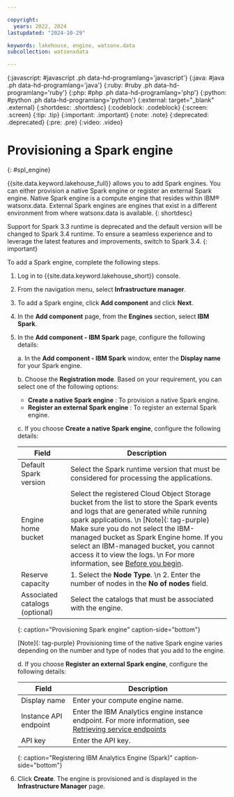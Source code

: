 ```yaml
---

copyright:
  years: 2022, 2024
lastupdated: "2024-10-29"

keywords: lakehouse, engine, watsonx.data
subcollection: watsonxdata

---
```


{:javascript: #javascript .ph data-hd-programlang='javascript'}
{:java: #java .ph data-hd-programlang='java'}
{:ruby: #ruby .ph data-hd-programlang='ruby'}
{:php: #php .ph data-hd-programlang='php'}
{:python: #python .ph data-hd-programlang='python'}
{:external: target="_blank" .external}
{:shortdesc: .shortdesc}
{:codeblock: .codeblock}
{:screen: .screen}
{:tip: .tip}
{:important: .important}
{:note: .note}
{:deprecated: .deprecated}
{:pre: .pre}
{:video: .video}

# Provisioning a Spark engine
{: #spl_engine}

{{site.data.keyword.lakehouse_full}} allows you to add Spark engines. You can either provision a native Spark engine or register an external Spark engine. Native Spark engine is a compute engine that resides within IBM® watsonx.data. External Spark engines are engines that exist in a different environment from where watsonx.data is available.
{: shortdesc}

Support for Spark 3.3 runtime is deprecated and the default version will be changed to Spark 3.4 runtime. To ensure a seamless experience and to leverage the latest features and improvements, switch to Spark 3.4.
{: important}

To add a Spark engine, complete the following steps.

1. Log in to {{site.data.keyword.lakehouse_short}} console.

2. From the navigation menu, select **Infrastructure manager**.

3. To add a Spark engine, click **Add component** and click **Next**.

5. In the **Add component** page, from the **Engines** section, select **IBM Spark**.

6. In the **Add component - IBM Spark** page, configure the following details:

      a. In the **Add component - IBM Spark** window, enter the **Display name** for your Spark engine.

      b. Choose the **Registration mode**. Based on your requirement, you can select one of the following options:

      - **Create a native Spark engine** : To provision a native Spark engine.
      - **Register an external Spark engine** : To register an external Spark engine.


      c. If you choose **Create a native Spark engine**, configure the following details:

      | Field | Description |
      | --- | --- |
      | Default Spark version | Select the Spark runtime version that must be considered for processing the applications. |
      | Engine home bucket | Select the registered Cloud Object Storage bucket from the list to store the Spark events and logs that are generated while running spark applications. \n [Note]{: tag-purple} Make sure you do not select the IBM-managed bucket as Spark Engine home. If you select an IBM-managed bucket, you cannot access it to view the logs. \n For more information, see [Before you begin](watsonxdata?topic=watsonxdata-prov_nspark#prereq_nspark_prov).|
      |Reserve capacity| 1. Select the **Node Type**. \n 2. Enter the number of nodes in the **No of nodes** field.     |
      |Associated catalogs (optional)| Select the catalogs that must be associated with the engine.   |
      {: caption="Provisioning Spark engine" caption-side="bottom"}

      [Note]{: tag-purple} Provisioning time of the native Spark engine varies depending on the number and type of nodes that you add to the engine.


      d. If you choose **Register an external Spark engine**, configure the following details:


      | Field      | Description    |
      |--------------------------------|--------------------------------------------------------------------------------------------|
      | Display name   | Enter your compute engine name.  |
      | Instance API endpoint | Enter the IBM Analytics engine instance endpoint. For more information, see [Retrieving service endpoints](https://cloud.ibm.com/docs/AnalyticsEngine?topic=AnalyticsEngine-retrieve-endpoints-serverless)  |
      | API key   | Enter the API key. |
      {: caption="Registering IBM Analytics Engine (Spark)" caption-side="bottom"}


6. Click **Create**. The engine is provisioned and is displayed in the **Infrastructure Manager** page.
